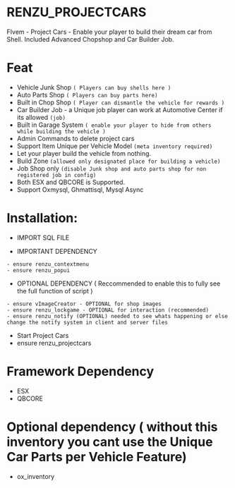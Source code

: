 # RENZU_PROJECTCARS
FIvem - Project Cars - Enable your player to build their dream car from Shell. Included Advanced Chopshop and Car Builder Job.

# Feat
- Vehicle Junk Shop `( Players can buy shells here )`
- Auto Parts Shop `( Players can buy parts here)`
- Built in Chop Shop `( Player can dismantle the vehicle for rewards )`
- Car Builder Job - a Unique job player can work at Automotive Center if its allowed  `(job)`
- Built in Garage System `( enable your player to hide from others while building the vehicle )`
- Admin Commands to delete project cars
- Support Item Unique per Vehicle Model `(meta inventory required)`
- Let your player build the vehicle from nothing.
- Build Zone `(allowed only designated place for building a vehicle)`
- Job Shop only `(disable Junk shop and auto parts shop for non registered job in config)`
- Both ESX and QBCORE is Supported.
- Support Oxmysql, Ghmattisql, Mysql Async



# Installation:
- IMPORT SQL FILE

- IMPORTANT DEPENDENCY
```
- ensure renzu_contextmenu
- ensure renzu_popui
```
- OPTIONAL DEPENDENCY ( Reccommended to enable this to fully see the full function of script )
```
- ensure vImageCreator - OPTIONAL for shop images
- ensure renzu_lockgame - OPTIONAL for interaction (recommended)
- ensure renzu_notify (OPTIONAL) needed to see whats happening or else change the notify system in client and server files
```
- Start Project Cars
- ensure renzu_projectcars

# Framework Dependency 
- ESX
- QBCORE
# Optional dependency ( without this inventory you cant use the Unique Car Parts per Vehicle Feature)
- ox_inventory
